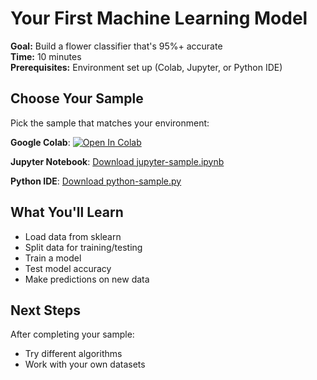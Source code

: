 # Your First Machine Learning Model

**Goal:** Build a flower classifier that's 95%+ accurate  
**Time:** 10 minutes  
**Prerequisites:** Environment set up (Colab, Jupyter, or Python IDE)

## Choose Your Sample

Pick the sample that matches your environment:

**Google Colab**: [![Open In Colab](https://colab.research.google.com/assets/colab-badge.svg)](https://colab.research.google.com/github/CS-6140-ML-Fall-2025/TA-Classes/blob/main/introduction/samples/colab-sample.ipynb)

**Jupyter Notebook**: [Download jupyter-sample.ipynb](samples/jupyter-sample.ipynb)

**Python IDE**: [Download python-sample.py](samples/python-sample.py)

## What You'll Learn

- Load data from sklearn
- Split data for training/testing  
- Train a model
- Test model accuracy
- Make predictions on new data

## Next Steps

After completing your sample:
- Try different algorithms
- Work with your own datasets